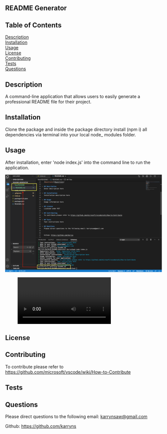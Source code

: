 ## README Generator

## Table of Contents
[Description](#Description) <br>
[Installation](#Installation) <br>
[Usage](#Usage) <br>
[License](#License) <br>
[Contributing](#Contributing) <br>
[Tests](#Tests) <br> 
[Questions](#questions) <br>

## Description
A command-line application that allows users to easily generate a professional README file for their project. 

## Installation
Clone the package and inside the package directory install (npm i) all dependencies via terminal into your local node_ modules folder. 

## Usage
After installation, enter 'node index.js' into the command line to run the application.

<img src="Assets/Sreenshot.png">
<figure class="video_container">
  <video controls="true" allowfullscreen="true" >
    <source src="Assets/ReadmeGeneratorDemo.mp4" type="video/mp4">
  </video>
</figure>

## License

## Contributing
To contribute please refer to https://github.com/microsoft/vscode/wiki/How-to-Contribute

## Tests

## Questions
Please direct questions to the following email: karrynsaw@gmail.com


Github: https://github.com/karryns
    